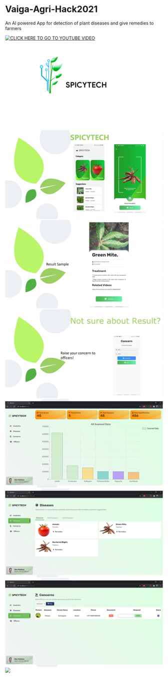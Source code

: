 # Vaiga-Agri-Hack2021
An AI powered App for detection of plant diseases and give remedies to farmers



[![CLICK HERE TO GO TO YOUTUBE VIDEO](https://img.youtube.com/vi/_w6eVATg4Gg/0.jpg)](https://www.youtube.com/watch?v=_w6eVATg4Gg)
![](0.png?raw=true "")
![](1.jpg?raw=true "")
![](2.jpg?raw=true "")
![](3.jpg?raw=true "")
![](4.png?raw=true "")
![](5.png?raw=true "")
![](6.png?raw=true "")
![](8.png?raw=true "")

